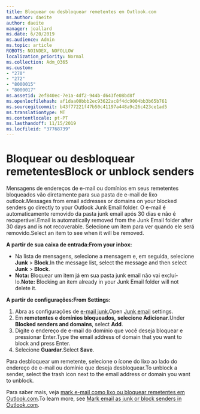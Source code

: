 ```yaml
---
title: Bloquear ou desbloquear remetentes em Outlook.com
ms.author: daeite
author: daeite
manager: joallard
ms.date: 6/20/2019
ms.audience: Admin
ms.topic: article
ROBOTS: NOINDEX, NOFOLLOW
localization_priority: Normal
ms.collection: Adm_O365
ms.custom:
- "270"
- "272"
- "8000015"
- "8000017"
ms.assetid: 2ef840ec-7e1a-4df2-944b-d643fe08bd8f
ms.openlocfilehash: af1daa00bbb2ec93622ac8f4dc9004bb3b65b761
ms.sourcegitcommit: b43f77221f47b50c41197a448a9c26c423ce1ad5
ms.translationtype: MT
ms.contentlocale: pt-PT
ms.lasthandoff: 11/15/2019
ms.locfileid: "37768739"
---
```

# <a name="block-or-unblock-senders"></a><span data-ttu-id="bbdfc-102">Bloquear ou desbloquear remetentes</span><span class="sxs-lookup"><span data-stu-id="bbdfc-102">Block or unblock senders</span></span>

<span data-ttu-id="bbdfc-103">Mensagens de endereços de e-mail ou domínios em seus remetentes bloqueados vão diretamente para sua pasta de e-mail de lixo outlook.</span><span class="sxs-lookup"><span data-stu-id="bbdfc-103">Messages from email addresses or domains on your blocked senders go directly to your Outlook Junk Email folder.</span></span> <span data-ttu-id="bbdfc-104">O e-mail é automaticamente removido da pasta junk email após 30 dias e não é recuperável.</span><span class="sxs-lookup"><span data-stu-id="bbdfc-104">Email is automatically removed from the Junk Email folder after 30 days and is not recoverable.</span></span> <span data-ttu-id="bbdfc-105">Selecione um item para ver quando ele será removido.</span><span class="sxs-lookup"><span data-stu-id="bbdfc-105">Select an item to see when it will be removed.</span></span>

<span data-ttu-id="bbdfc-106">**A partir de sua caixa de entrada:**</span><span class="sxs-lookup"><span data-stu-id="bbdfc-106">**From your inbox:**</span></span>

- <span data-ttu-id="bbdfc-107">Na lista de mensagens, selecione a mensagem e, em seguida, selecione **Junk** > **Block**.</span><span class="sxs-lookup"><span data-stu-id="bbdfc-107">In the message list, select the message and then select **Junk** > **Block**.</span></span>
- <span data-ttu-id="bbdfc-108">**Nota:** Bloquear um item já em sua pasta junk email não vai excluí-lo.</span><span class="sxs-lookup"><span data-stu-id="bbdfc-108">**Note:** Blocking an item already in your Junk Email folder will not delete it.</span></span>

<span data-ttu-id="bbdfc-109">**A partir de configurações:**</span><span class="sxs-lookup"><span data-stu-id="bbdfc-109">**From Settings:**</span></span>

1. <span data-ttu-id="bbdfc-110">Abra as configurações de [e-mail junk.](https://outlook.live.com/mail/options/mail/junkEmail)</span><span class="sxs-lookup"><span data-stu-id="bbdfc-110">Open [Junk email](https://outlook.live.com/mail/options/mail/junkEmail) settings.</span></span>
2. <span data-ttu-id="bbdfc-111">Em **remetentes e domínios bloqueados,** **selecione Adicionar**.</span><span class="sxs-lookup"><span data-stu-id="bbdfc-111">Under **Blocked senders and domains**, select **Add**.</span></span>
3. <span data-ttu-id="bbdfc-112">Digite o endereço de e-mail do domínio que você deseja bloquear e pressionar Enter.</span><span class="sxs-lookup"><span data-stu-id="bbdfc-112">Type the email address of domain that you want to block and press Enter.</span></span>
4. <span data-ttu-id="bbdfc-113">Selecione **Guardar**.</span><span class="sxs-lookup"><span data-stu-id="bbdfc-113">Select **Save**.</span></span>

<span data-ttu-id="bbdfc-114">Para desbloquear um remetente, selecione o ícone do lixo ao lado do endereço de e-mail ou domínio que deseja desbloquear.</span><span class="sxs-lookup"><span data-stu-id="bbdfc-114">To unblock a sender, select the trash icon next to the email address or domain you want to unblock.</span></span>

<span data-ttu-id="bbdfc-115">Para saber mais, veja [mark e-mail como lixo ou bloquear remetentes em Outlook.com](https://support.office.com/article/a3ece97b-82f8-4a5e-9ac3-e92fa6427ae4?wt.mc_id=Office_Outlook_com_Alchemy).</span><span class="sxs-lookup"><span data-stu-id="bbdfc-115">To learn more, see [Mark email as junk or block senders in Outlook.com](https://support.office.com/article/a3ece97b-82f8-4a5e-9ac3-e92fa6427ae4?wt.mc_id=Office_Outlook_com_Alchemy).</span></span>